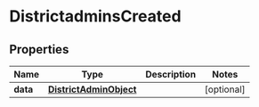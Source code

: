 # DistrictadminsCreated

## Properties
Name | Type | Description | Notes
------------ | ------------- | ------------- | -------------
**data** | [**DistrictAdminObject**](DistrictAdminObject.md) |  |  [optional]
